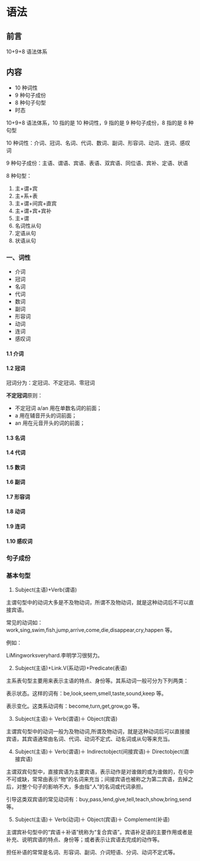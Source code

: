 # 语法

## 前言

10+9+8 语法体系

## 内容

- 10 种词性
- 9 种句子成份
- 8 种句子句型
- 时态

10+9+8 语法体系，10 指的是 10 种词性，9 指的是 9 种句子成份，8 指的是 8 种句型

10 种词性：介词、冠词、名词、代词、数词、副词、形容词、动词、连词、感叹词

9 种句子成份：主语、谓语、宾语、表语、双宾语、同位语、宾补、定语、状语

8 种句型：

1. 主+谓+宾
2. 主+系+表
3. 主+谓+间宾+直宾
4. 主+谓+宾+宾补
5. 主+谓
6. 名词性从句
7. 定语从句
8. 状语从句

### 一、词性

- 介词
- 冠词
- 名词
- 代词
- 数词
- 副词
- 形容词
- 动词
- 连词
- 感叹词

#### 1.1 介词

#### 1.2 冠词

冠词分为：定冠词、不定冠词、零冠词

**不定冠词**原则：

- 不定冠词 a/an 用在单数名词的前面；
- a 用在辅音开头的词前面；
- an 用在元音开头的词的前面；

#### 1.3 名词

#### 1.4 代词

#### 1.5 数词

#### 1.6 副词

#### 1.7 形容词

#### 1.8 动词

#### 1.9 连词

#### 1.10 感叹词

### 句子成份

### 基本句型

1. Subject(主语)+Verb(谓语)

主谓句型中的动词大多是不及物动词，所谓不及物动词，就是这种动词后不可以直接宾语。

常见的动词如：work,sing,swim,fish,jump,arrive,come,die,disappear,cry,happen 等。

例如：

LiMingworksveryhard.李明学习很努力。

2. Subject(主语)+Link.V(系动词)+Predicate(表语)

主系表句型主要用来表示主语的特点、身份等。其系动词一般可分为下列两类：

表示状态。这样的词有：be,look,seem,smell,taste,sound,keep 等。

表示变化。这类系动词有：become,turn,get,grow,go 等。

3. Subject(主语)＋ Verb(谓语)＋ Object(宾语)

主谓宾句型中的动词一般为及物动词,所谓及物动词，就是这种动词后可以直接接宾语，其宾语通常由名词、代词、动词不定式、动名词或从句等来充当。

4. Subject(主语)＋ Verb(谓语)＋ Indirectobject(间接宾语)＋ Directobject(直接宾语)

主谓双宾句型中，直接宾语为主要宾语，表示动作是对谁做的或为谁做的，在句中不可或缺，常常由表示“物”的名词来充当；间接宾语也被称之为第二宾语，去掉之后，对整个句子的影响不大，多由指“人”的名词或代词承担。

引导这类双宾语的常见动词有：buy,pass,lend,give,tell,teach,show,bring,send 等。

5. Subject(主语)＋ Verb(动词)＋ Object(宾语)＋ Complement(补语)

主谓宾补句型中的“宾语＋补语”统称为“复合宾语”。宾语补足语的主要作用或者是补充、说明宾语的特点、身份等；或者表示让宾语去完成的动作等。

担任补语的常常是名词、形容词、副词、介词短语、分词、动词不定式等。
